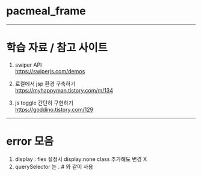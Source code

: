 # pacmeal_frame

------

# 학습 자료 / 참고 사이트
1. swiper API   
https://swiperjs.com/demos

2. 로컬에서 jsp 환경 구축하기   
https://myhappyman.tistory.com/m/134

3. js toggle 간단히 구현하기   
https://goddino.tistory.com/129

------

# error 모음

1. display : flex 설정시 display:none class 추가해도 변경 X 
2. querySelector 는 . # 와 같이 사용
